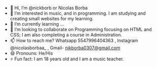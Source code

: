 - 👋 Hi, I’m @nickborb or Nicolas Borba
- 👀 I’m interested in music, and in programming. I am studying and creating small websites for my learning.
- 🌱 I’m currently learning ...
- 💞️ I’m looking to collaborate on Programming focusing on HTML and CSS; I am also completing a course in Administration.
- 📫 How to reach me? Whatsapp 5547996404363 , Instagram @nicolasborbaa_ , Gmail- nikborba0307@gmail.com
- 😄 Pronouns: He/His
- ⚡ Fun fact: I am 18 years old and I am a music teacher.

<!---
nickborb/nickborb is a ✨ special ✨ repository because its `README.md` (this file) appears on your GitHub profile.
You can click the Preview link to take a look at your changes.
--->
